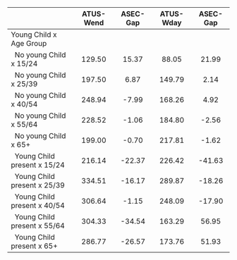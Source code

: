 
|                      |    ATUS-Wend |     ASEC-Gap |    ATUS-Wday |     ASEC-Gap |
| -------------------- | :----------: | :----------: | :----------: | :----------: |
| Young Child x Age Group |              |              |              |              |
| &nbsp;&nbsp;No young Child x 15/24 |       129.50 |        15.37 |        88.05 |        21.99 |
| &nbsp;&nbsp;No young Child x 25/39 |       197.50 |         6.87 |       149.79 |         2.14 |
| &nbsp;&nbsp;No young Child x 40/54 |       248.94 |        -7.99 |       168.26 |         4.92 |
| &nbsp;&nbsp;No young Child x 55/64 |       228.52 |        -1.06 |       184.80 |        -2.56 |
| &nbsp;&nbsp;No young Child x 65+ |       199.00 |        -0.70 |       217.81 |        -1.62 |
| &nbsp;&nbsp;Young Child present x 15/24 |       216.14 |       -22.37 |       226.42 |       -41.63 |
| &nbsp;&nbsp;Young Child present x 25/39 |       334.51 |       -16.17 |       289.87 |       -18.26 |
| &nbsp;&nbsp;Young Child present x 40/54 |       306.64 |        -1.15 |       248.09 |       -17.90 |
| &nbsp;&nbsp;Young Child present x 55/64 |       304.33 |       -34.54 |       163.29 |        56.95 |
| &nbsp;&nbsp;Young Child present x 65+ |       286.77 |       -26.57 |       173.76 |        51.93 |

